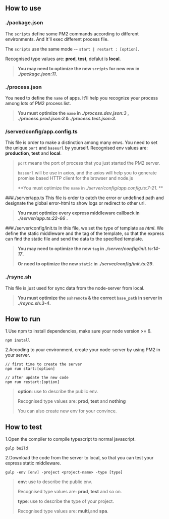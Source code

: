 ## How to use
### ./package.json
The `scripts` define some PM2 commands according to different environments. And It'll exec different process file.

The `scripts` use the same mode -- `start | restart : [option]`.

Recognised type values are: **prod**, **test**, defalut is **local**.

> **You may need to optimize the new `scripts` for new env in *./package.json:11*.**

### ./process.json
You need to define the `name` of apps.
 It'll help you recognize your process among lots of PM2 process list.

> **You must optimize the `name` in *./process.dev.json:3* ,  *./process.prod.json:3*  & *./process.test.json:3*.**

### /server/config/app.config.ts
This file is order to make a distinction among many envs.
You need to set the unique `port` and `baseurl` by yourself.
Recognised env values are: **production**, **test** and **local**.

> `port` means the port of process that you just started the PM2 server.
> 
> `baseurl` will be use in axios, and the axios will help you to generate promise based HTTP client for the browser and node.js
>
> **You must optimize the `name` in *./server/config/app.config.ts:7-21*. **

###./server/app.ts
This file is order to catch the error or undefined path and designate the global error-html to show logs or redirect to other url.

> **You must optimize every express middleware callback in *./server/app.ts:22-66* .**

###./server/config/init.ts
In this file, we set the type of template as *html*.
We define the static middleware and the tag of the template, so that the express can find the static file and send the data to the specified template.

> **You may need to optimize the new `tag` in *./server/config/init.ts:14-17*.**
> 
> **Or need to optimize the new `static` in *./server/config/init.ts:29*.**

### ./rsync.sh
This file is just used for sync data from the node-server from local.

> **You must optimize the `sshremote` & the correct `base_path` in server in *./rsync.sh:3-4*.**


## How to run
1.Use npm to install dependencies, make sure your node version >= 6.
```
npm install
```

2.Acooding to your environment, create your node-server by using PM2 in your server.
```
// first time to create the server 
npm run start:[option]

// after update the new code
npm run restart:[option]
```

> **option**: use to describe the public env.
> 
> Recognised type values are: **prod**, **test** and **nothing**
>
> You can also create new env for your convince.

## How to test
1.Open the compiler to compile typescript to normal javascript.
```
gulp build
```

2.Download the code from the server to local, so that you can test your express static middleware.
```
gulp -env [env] -project <project-name> -type [type]
```
> **env**: use to describe the public env.
> 
> Recognised type values are: **prod**, **test** and so on.
>
> **type**: use to describe the type of your project.
> 
> Recognised type values are: **multi**,and **spa**.